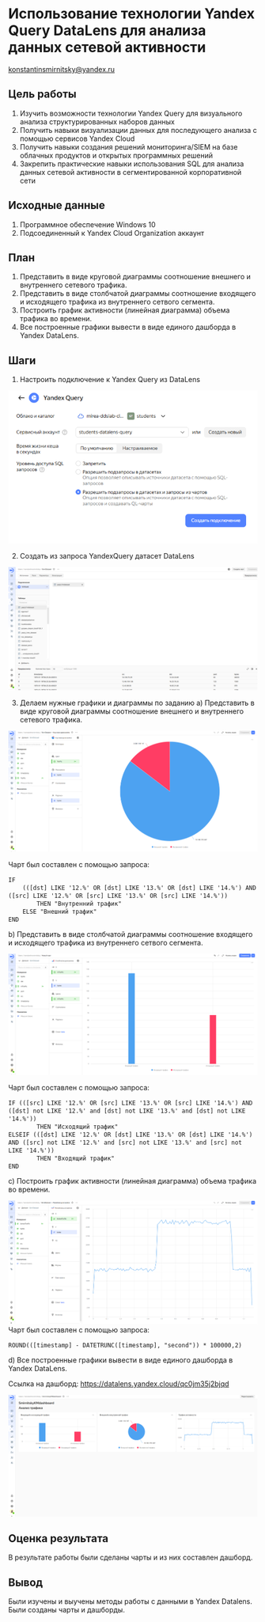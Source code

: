 # Использование технологии Yandex Query DataLens для анализа данных сетевой активности

konstantinsmirnitsky@yandex.ru

## Цель работы

1. Изучить возможности технологии Yandex Query для визуального анализа структурированных наборов данных
2. Получить навыки визуализации данных для последующего анализа с помощью сервисов Yandex Cloud
3. Получить навыки создания решений мониторинга/SIEM на базе облачных продуктов и открытых программных решений
4. Закрепить практические навыки использования SQL для анализа данных сетевой активности в сегментированной корпоративной сети

## Исходные данные

1. Программное обеспечение Windows 10
2. Подсоединенный к Yandex Cloud Organization аккаунт 

## План

1. Представить в виде круговой диаграммы соотношение внешнего и внутреннего сетевого трафика.
2. Представить в виде столбчатой диаграммы соотношение входящего и исходящего трафика из внутреннего сетвого сегмента.
3. Построить график активности (линейная диаграмма) объема трафика во времени.
4. Все построенные графики вывести в виде единого дашборда в Yandex DataLens.

## Шаги

1. Настроить подключение к Yandex Query из DataLens

![](img/1.png)

 2. Создать из запроса YandexQuery датасет DataLens
 
 ![](img/2.png)
 
3. Делаем нужные графики и диаграммы по заданию
a)  Представить в виде круговой диаграммы соотношение внешнего и внутреннего
 сетевого трафика.
 
![](img/3.png)

Чарт был составлен с помощью запроса:
```{r}
IF 
    (([dst] LIKE '12.%' OR [dst] LIKE '13.%' OR [dst] LIKE '14.%') AND ([src] LIKE '12.%' OR [src] LIKE '13.%' OR [src] LIKE '14.%')) 
        THEN "Внутренний трафик" 
    ELSE "Внешний трафик" 
END
```
b) Представить в виде столбчатой диаграммы соотношение входящего и
 исходящего трафика из внутреннего сетвого сегмента.
 
 ![](img/4.png)
 
 Чарт был составлен с помощью запроса:
```{r}
IF (([src] LIKE '12.%' OR [src] LIKE '13.%' OR [src] LIKE '14.%') AND ([dst] not LIKE '12.%' and [dst] not LIKE '13.%' and [dst] not LIKE '14.%'))
        THEN "Исходящий трафик"
ELSEIF (([dst] LIKE '12.%' OR [dst] LIKE '13.%' OR [dst] LIKE '14.%') AND ([src] not LIKE '12.%' and [src] not LIKE '13.%' and [src] not LIKE '14.%'))
        THEN "Входящий трафик"
END
```

 c) Построить график активности (линейная диаграмма) объема трафика во
 времени.
 
 ![](img/5.png)
 Чарт был составлен с помощью запроса:
```{r}
ROUND(([timestamp] - DATETRUNC([timestamp], "second")) * 100000,2)
```

d) Все построенные графики вывести в виде единого дашборда в Yandex DataLens.

Ссылка на дашборд: https://datalens.yandex.cloud/qc0jm35j2bjqd

![](img/6.png)

## Оценка результата

В результате работы были сделаны чарты и из них составлен дашборд.

## Вывод

Были изучены и выучены методы работы с данными в Yandex Datalens. Были созданы чарты и дашборды.